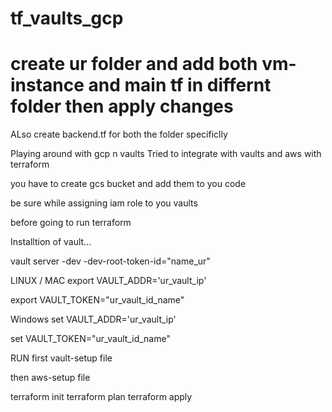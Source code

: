 # tf_vaults_gcp


# create ur folder and add both vm-instance and main tf in differnt folder then apply changes
   ALso create backend.tf for both the folder specificlly
   
   
Playing around with gcp n vaults
Tried to integrate with vaults and aws with terraform

you have to create gcs bucket and add them to you code

be sure while assigning iam role to you vaults

before going to run terraform

Installtion of vault...

vault server -dev -dev-root-token-id="name_ur"

LINUX / MAC
export VAULT_ADDR='ur_vault_ip'

export VAULT_TOKEN="ur_vault_id_name"

Windows
set VAULT_ADDR='ur_vault_ip'

set VAULT_TOKEN="ur_vault_id_name"

RUN first vault-setup file

then aws-setup file

terraform init
terraform plan
terraform apply
